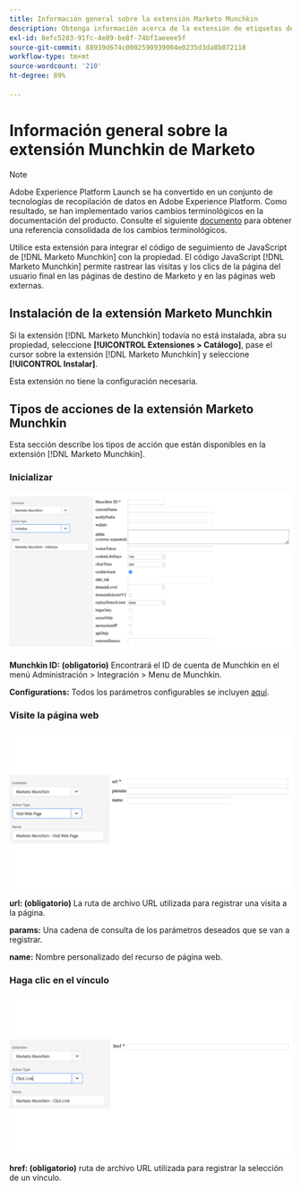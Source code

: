 ```yaml
---
title: Información general sobre la extensión Marketo Munchkin
description: Obtenga información acerca de la extensión de etiquetas de Munchkin de Marketo en Adobe Experience Platform.
exl-id: 8efc5203-91fc-4e89-be8f-74bf1aeeee5f
source-git-commit: 88939d674c0002590939004e0235d3da8b072118
workflow-type: tm+mt
source-wordcount: '210'
ht-degree: 89%

---
```


# Información general sobre la extensión Munchkin de Marketo

>[!NOTE]
>
>Adobe Experience Platform Launch se ha convertido en un conjunto de tecnologías de recopilación de datos en Adobe Experience Platform. Como resultado, se han implementado varios cambios terminológicos en la documentación del producto. Consulte el siguiente [documento](../../../term-updates.md) para obtener una referencia consolidada de los cambios terminológicos.

Utilice esta extensión para integrar el código de seguimiento de JavaScript de [!DNL Marketo Munchkin] con la propiedad. El código JavaScript [!DNL Marketo Munchkin] permite rastrear las visitas y los clics de la página del usuario final en las páginas de destino de Marketo y en las páginas web externas.

## Instalación de la extensión Marketo Munchkin

Si la extensión [!DNL Marketo Munchkin] todavía no está instalada, abra su propiedad, seleccione **[!UICONTROL Extensiones > Catálogo]**, pase el cursor sobre la extensión [!DNL Marketo Munchkin] y seleccione **[!UICONTROL Instalar]**.

Esta extensión no tiene la configuración necesaria.

## Tipos de acciones de la extensión Marketo Munchkin

Esta sección describe los tipos de acción que están disponibles en la extensión [!DNL Marketo Munchkin].

### Inicializar

![](../../../images/munchkin-Init.png)

**Munchkin ID: (obligatorio)** Encontrará el ID de cuenta de Munchkin en el menú Administración > Integración > Menu de Munchkin.

**Configurations:** Todos los parámetros configurables se incluyen [aquí](https://developers.marketo.com/javascript-api/lead-tracking/configuration/).

### Visite la página web

![](../../../images/munchkin-visit-page.png)

**url: (obligatorio)** La ruta de archivo URL utilizada para registrar una visita a la página.

**params:** Una cadena de consulta de los parámetros deseados que se van a registrar.

**name:** Nombre personalizado del recurso de página web.

### Haga clic en el vínculo

![](../../../images/munchkin-click-link.png)

**href: (obligatorio)** ruta de archivo URL utilizada para registrar la selección de un vínculo.
